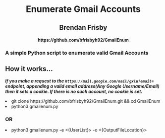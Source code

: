 <h1 align='center'>Enumerate Gmail Accounts</h1>

<h2 align='center'>Brendan Frisby</h2>
<h4 align='center'>https://github.com/bfrisbyh92/GmailEnum</h4>

### **A simple Python script to enumerate valid Gmail Accounts**

## How it works...
***If you make a request to the `https://mail.google.com/mail/gxlu?email=` endpoint, appending a valid email address(Any Google Username/Email) then it sets a cookie. If there is no such account, no cookie is set.***

<li>
git clone https://github.com/bfrisbyh92/GmailEnum.git && cd GmailEnum
</li>
<li>
python3 gmailenum.py
</li>
<h3>OR</h3>
<li>
python3 gmailenum.py -e <{UserList}> -o <{OutputFileLocation}>
</li>